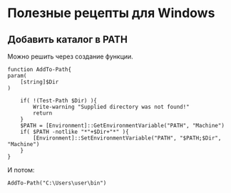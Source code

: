# Полезные рецепты для Windows

## Добавить каталог в PATH

Можно решить через создание функции.

```shell
function AddTo-Path{
param(
    [string]$Dir
)

    if( !(Test-Path $Dir) ){
        Write-warning "Supplied directory was not found!"
        return
    }
    $PATH = [Environment]::GetEnvironmentVariable("PATH", "Machine")
    if( $PATH -notlike "*"+$Dir+"*" ){
        [Environment]::SetEnvironmentVariable("PATH", "$PATH;$Dir", "Machine")
    }
}
```

И потом:
```shell
AddTo-Path("C:\Users\user\bin")
```
